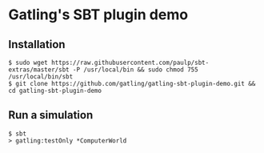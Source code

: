 Gatling's SBT plugin demo
=========================

Installation
------------

```
$ sudo wget https://raw.githubusercontent.com/paulp/sbt-extras/master/sbt -P /usr/local/bin && sudo chmod 755 /usr/local/bin/sbt
$ git clone https://github.com/gatling/gatling-sbt-plugin-demo.git && cd gatling-sbt-plugin-demo
```

Run a simulation
----------------
```
$ sbt
> gatling:testOnly *ComputerWorld
```

